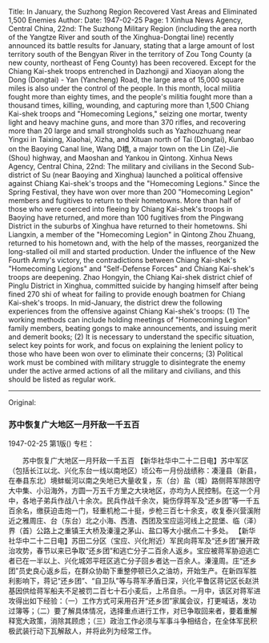 Title: In January, the Suzhong Region Recovered Vast Areas and Eliminated 1,500 Enemies
Author:
Date: 1947-02-25
Page: 1
Xinhua News Agency, Central China, 22nd: The Suzhong Military Region (including the area north of the Yangtze River and south of the Xinghua-Dongtai line) recently announced its battle results for January, stating that a large amount of lost territory south of the Bengyan River in the territory of Zou Tong County (a new county, northeast of Feng County) has been recovered. Except for the Chiang Kai-shek troops entrenched in Dazhongji and Xiaoyan along the Dong (Dongtai) - Yan (Yancheng) Road, the large area of 15,000 square miles is also under the control of the people. In this month, local militia fought more than eighty times, and the people's militia fought more than a thousand times, killing, wounding, and capturing more than 1,500 Chiang Kai-shek troops and "Homecoming Legions," seizing one mortar, twenty light and heavy machine guns, and more than 370 rifles, and recovering more than 20 large and small strongholds such as Yazhouzhuang near Yingxi in Taixing, Xiaohai, Xizha, and Xituan north of Tai (Dongtai), Kunbao on the Baoying Canal line, Wang D橋, a major town on the Lin (Ze)-Jie (Shou) highway, and Maoshan and Yankou in Qintong.
    Xinhua News Agency, Central China, 22nd: The military and civilians in the Second Sub-district of Su (near Baoying and Xinghua) launched a political offensive against Chiang Kai-shek's troops and the "Homecoming Legions." Since the Spring Festival, they have won over more than 200 "Homecoming Legion" members and fugitives to return to their hometowns. More than half of those who were coerced into fleeing by Chiang Kai-shek's troops in Baoying have returned, and more than 100 fugitives from the Pingwang District in the suburbs of Xinghua have returned to their hometowns. Shi Liangxin, a member of the "Homecoming Legion" in Qintong Zhou Zhuang, returned to his hometown and, with the help of the masses, reorganized the long-stalled oil mill and started production. Under the influence of the New Fourth Army's victory, the contradictions between Chiang Kai-shek's "Homecoming Legions" and "Self-Defense Forces" and Chiang Kai-shek's troops are deepening. Zhao Hongyin, the Chiang Kai-shek district chief of Pinglu District in Xinghua, committed suicide by hanging himself after being fined 270 shi of wheat for failing to provide enough boatmen for Chiang Kai-shek's troops. In mid-January, the district drew the following experiences from the offensive against Chiang Kai-shek's troops: (1) The working methods can include holding meetings of "Homecoming Legion" family members, beating gongs to make announcements, and issuing merit and demerit books; (2) It is necessary to understand the specific situation, select key points for work, and focus on explaining the lenient policy to those who have been won over to eliminate their concerns; (3) Political work must be combined with military struggle to disintegrate the enemy under the active armed actions of all the military and civilians, and this should be listed as regular work.



<hr /> 

Original: 


### 苏中恢复广大地区一月歼敌一千五百

1947-02-25
第1版()
专栏：

　　苏中恢复广大地区一月歼敌一千五百
    【新华社华中二十二日电】苏中军区（包括长江以北、兴化东台一线以南地区）顷公布一月份战绩称：凑潼县（新县，在奉县东北）境蚌蜒河以南之失地已大量收复，东（台）盐（城）路侧蒋军除困守大中集、小沿海外，方圆一万五千方里之大块地区，亦均为人民控制。在这一个月中，各地子弟兵作战八十余次。民兵作战千余次，毙伤俘蒋军及“还乡团”等一千五百余名，缴获迫击炮一门，轻重机枪二十挺，步枪三百七十余支，收复泰兴营溪附近之雅周庄、台（东台）北之小海、西渣、西团及宝应运河线上之昆堡、临（泽）界（首）公路上之重镇王大桥及溱潼之茅山、盐口等大小据点二十多处。
    【新华社华中二十二日电】苏田二分区（宝应、兴化附近）军民向蒋军及“还乡团”展开政治攻势，春节以来已争取“还乡团”和逃亡分子二百余人返乡。宝应被蒋军胁迫逃亡者已在一半以上、兴化城郊平旺区逃亡分子回乡者达一百余人。溱潼周。庄“还乡团”员史良心返乡后，在群众协助下重整停顿已久之油坊，开始生产。在新四军胜利影响下，蒋记“还乡团”、“自卫队”等与蒋军矛盾日深，兴化平鲁区蒋记区长赵洪基因供给蒋军船夫不足被罚二百七十石小麦后，上吊自杀。一月中，该区对蒋军进攻得出如下经验：（一）工作方式可采用召开“还乡团”家属会议，打更喊话，发功过簿等；（二）要了解具体情况，选择重点进行工作，对已争取回来者，要着重解释宽大政策，消除其顾虑；（三）政治工作必须与军事斗争相结合，在全体军民积极武装行动下瓦解敌人，并将此列为经常工作。
